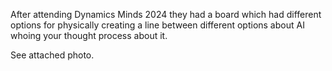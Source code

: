 After attending Dynamics Minds 2024 they had a board which had different options for physically creating a line between different options about AI whoing your thought process about it.

See attached photo.
